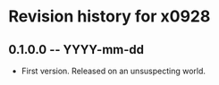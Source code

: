 # Revision history for x0928

## 0.1.0.0 -- YYYY-mm-dd

* First version. Released on an unsuspecting world.
